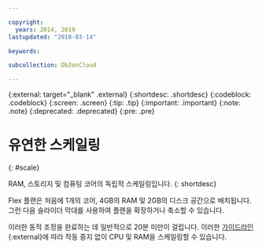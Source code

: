 ```yaml
---

copyright:
  years: 2014, 2019
lastupdated: "2018-03-14"

keywords: 

subcollection: Db2onCloud

---
```


<!-- Attribute definitions --> 
{:external: target="_blank" .external}
{:shortdesc: .shortdesc}
{:codeblock: .codeblock}
{:screen: .screen}
{:tip: .tip}
{:important: .important}
{:note: .note}
{:deprecated: .deprecated}
{:pre: .pre}

# 유연한 스케일링
{: #scale}

RAM, 스토리지 및 컴퓨팅 코어의 독립적 스케일링입니다. 
{: shortdesc}

Flex 플랜은 처음에 1개의 코어, 4GB의 RAM 및 2GB의 디스크 공간으로 배치됩니다. 그런 다음 슬라이더 막대를 사용하여 플랜을 확장하거나 축소할 수 있습니다.

이러한 동적 조정을 완료하는 데 일반적으로 20분 미만이 걸립니다. 이러한 [가이드라인](https://developer.ibm.com/answers/questions/381931/how-can-i-scale-cpu-up-and-down-without-downtime-o.html){:external}에 따라 작동 중지 없이 CPU 및 RAM을 스케일링할 수 있습니다.
